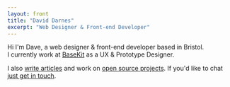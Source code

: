 ```yaml
---
layout: front
title: "David Darnes"
excerpt: "Web Designer & Front-end Developer"
---
```


Hi I'm Dave, a web designer & front-end developer based in Bristol.  
I currently work at [BaseKit](http://developers.basekit.com) as a UX & Prototype Designer.

I also [write articles](http://daviddarnes.github.io/articles/) and work on [open source projects](http://daviddarnes.github.io/). If you'd like to chat [just get in touch](http://enable-javascript.com/ "my email").

